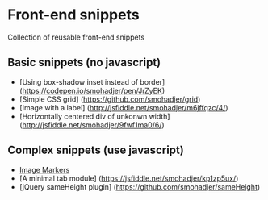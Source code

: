 # Front-end snippets
Collection of reusable front-end snippets

## Basic snippets (no javascript)
- [Using box-shadow inset instead of border] (https://codepen.io/smohadjer/pen/JrZyEK)
- [Simple CSS grid] (https://github.com/smohadjer/grid)
- [Image with a label] (http://jsfiddle.net/smohadjer/m6jffqzc/4/)
- [Horizontally centered div of unkonwn width] (http://jsfiddle.net/smohadjer/9fwf1ma0/6/)

## Complex snippets (use javascript)
- [Image Markers](http://codepen.io/smohadjer/pen/wGZmrM)
- [A minimal tab module] (https://jsfiddle.net/smohadjer/kp1zp5ux/)
- [jQuery sameHeight plugin] (https://github.com/smohadjer/sameHeight)
